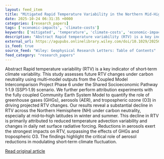 ```yaml
---
layout: feed_item
title: "Mitigated Rapid Temperature Variability in the Northern Mid‐High Latitudes Under Carbon Neutrality"
date: 2025-10-24 06:31:35 +0000
categories: [research_papers]
tags: ['economic-impacts', 'climate-costs']
keywords: ['mitigated', 'temperature', 'climate-costs', 'economic-impacts', 'rapid']
description: "Abstract Rapid temperature variability (RTV) is a key indicator of short‐term climate variability"
external_url: https://agupubs.onlinelibrary.wiley.com/doi/10.1029/2025GL118040?af=R
is_feed: true
source_feed: "Wiley: Geophysical Research Letters: Table of Contents"
feed_category: "research_papers"
---
```


Abstract Rapid temperature variability (RTV) is a key indicator of short‐term climate variability. This study assesses future RTV changes under carbon neutrality using multi‐model outputs from the Coupled Model Intercomparison Project Phase 6 under the Shared Socioeconomic Pathway 1‐1.9 (SSP1‐1.9) scenario. We further perform attribution experiments with the fully coupled Community Earth System Model to quantify the role of greenhouse gases (GHGs), aerosols (AER), and tropospheric ozone (O3) in driving projected RTV changes. Our results reveal a substantial decline in RTV across the Northern Hemisphere (NH) under carbon neutrality, especially at mid‐to‐high latitudes in winter and summer. This decline in RTV is primarily attributed to reduced temperature advection variability and changes in daily net surface radiative forcing. Reductions in aerosols exert the strongest impacts on RTV, surpassing the effects of GHGs and tropospheric O3. The findings highlight the critical role of aerosol reductions in modulating short‐term climate fluctuation.

[Read original article](https://agupubs.onlinelibrary.wiley.com/doi/10.1029/2025GL118040?af=R)
